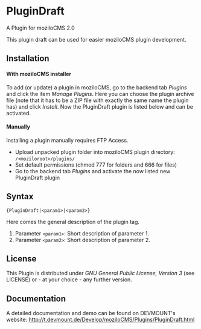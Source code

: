 PluginDraft
===========

A Plugin for moziloCMS 2.0

This plugin draft can be used for easier moziloCMS plugin development.

## Installation
#### With moziloCMS installer
To add (or update) a plugin in moziloCMS, go to the backend tab *Plugins* and click the item *Manage Plugins*. Here you can choose the plugin archive file (note that it has to be a ZIP file with exactly the same name the plugin has) and click *Install*. Now the PluginDraft plugin is listed below and can be activated.

#### Manually
Installing a plugin manually requires FTP Access.
- Upload unpacked plugin folder into moziloCMS plugin directory: ```/<moziloroot>/plugins/```
- Set default permissions (chmod 777 for folders and 666 for files)
- Go to the backend tab *Plugins* and activate the now listed new PluginDraft plugin

## Syntax
```
{PluginDraft|<param1>|<param2>}
```
Here comes the general description of the plugin tag.

1. Parameter ```<param1>```: Short description of parameter 1.
2. Parameter ```<param2>```: Short description of parameter 2.

## License
This Plugin is distributed under *GNU General Public License, Version 3* (see LICENSE) or - at your choice - any further version.

## Documentation
A detailed documentation and demo can be found on DEVMOUNT's website:
http://t.devmount.de/Develop/moziloCMS/Plugins/PluginDraft.html

